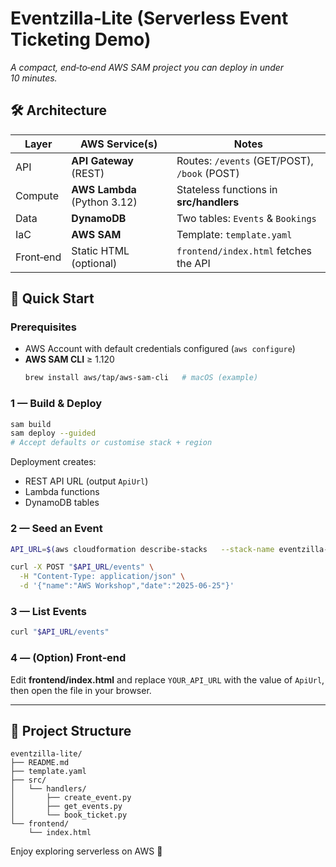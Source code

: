 
# Eventzilla‑Lite (Serverless Event Ticketing Demo)

_A compact, end‑to‑end AWS SAM project you can deploy in under 10 minutes._

## 🛠 Architecture
| Layer | AWS Service(s) | Notes |
|-------|----------------|-------|
| API   | **API Gateway** (REST) | Routes: `/events` (GET/POST), `/book` (POST) |
| Compute | **AWS Lambda** (Python 3.12) | Stateless functions in **src/handlers** |
| Data  | **DynamoDB** | Two tables: `Events` & `Bookings` |
| IaC   | **AWS SAM** | Template: `template.yaml` |
| Front‑end | Static HTML (optional) | `frontend/index.html` fetches the API |

## 🚀 Quick Start

### Prerequisites
* AWS Account with default credentials configured (`aws configure`)
* **AWS SAM CLI** ≥ 1.120  
  ```bash
  brew install aws/tap/aws-sam-cli   # macOS (example)
  ```

### 1 — Build & Deploy
```bash
sam build
sam deploy --guided
# Accept defaults or customise stack + region
```
Deployment creates:
* REST API URL (output `ApiUrl`)
* Lambda functions
* DynamoDB tables

### 2 — Seed an Event
```bash
API_URL=$(aws cloudformation describe-stacks   --stack-name eventzilla-lite   --query "Stacks[0].Outputs[?OutputKey=='ApiUrl'].OutputValue"   --output text)

curl -X POST "$API_URL/events" \
  -H "Content-Type: application/json" \
  -d '{"name":"AWS Workshop","date":"2025-06-25"}'
```

### 3 — List Events
```bash
curl "$API_URL/events"
```

### 4 — (Option) Front‑end
Edit **frontend/index.html** and replace `YOUR_API_URL` with the value of `ApiUrl`, then open the file in your browser.

---

## 📂 Project Structure
```
eventzilla-lite/
├── README.md
├── template.yaml
├── src/
│   └── handlers/
│       ├── create_event.py
│       ├── get_events.py
│       └── book_ticket.py
└── frontend/
    └── index.html
```

Enjoy exploring serverless on AWS 🚀
